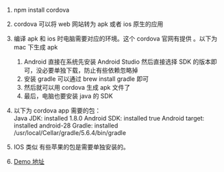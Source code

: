 1. npm install cordova
2. cordova 可以将 web 网站转为 apk 或者 ios 原生的应用
3. 编译 apk 和 ios 时电脑需要对应的环境。这个 cordova 官网有提供 。以下为 mac 下生成 apk

   1. Android 直接在系统先安装 Android Studio 然后直接选择 SDK 的版本即可，没必要单独下载，防止有些依赖忽略掉
   2. 安装 gradle 可以通过 brew install gradle 即可
   3. 然后就可以用 cordova 生成 apk 文件了
   4. 最后，电脑也要安装 java 的 SDK

4. 以下为 cordova app 需要的包：  
    Java JDK: installed 1.8.0
   Android SDK: installed true
   Android target: installed android-28
   Gradle: installed /usr/local/Cellar/gradle/5.6.4/bin/gradle

5. IOS 类似 有些苹果的包是需要单独安装的。

6. [Demo 地址](https://github.com/ZhixianKwok/vue-cordova.git)
